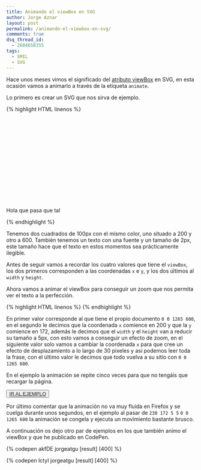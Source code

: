 ```yaml
---
title: Animando el viewBox en SVG
author: Jorge Aznar
layout: post
permalink: /animando-el-viewbox-en-svg/
comments: true
dsq_thread_id:
  - 2684658355
tags:
  - SMIL
  - SVG
---
```

Hace unos meses vimos el significado del <a href="http://jorgeatgu.com/blog/atributos-viewbox-y-preserveaspectratio-en-svg/" target="_blank">atributo viewBox</a> en SVG, en esta ocasión vamos a animarlo a través de la etiqueta `animate`.

<!--more-->

Lo primero es crear un SVG que nos sirva de ejemplo.

{% highlight HTML linenos %}
<svg width="1266" height="600" viewBox="0 0 1266 600">

  <rect x="200" y="125" width="100" height="100" fill="crimson"/>

  <rect x="600" y="125" width="100" height="100" fill="crimson"/>

  <text font-size="2px" font-family="Arial" x="200" y="175">Hola que pasa que tal</text>

</svg>
{% endhighlight %}

Tenemos dos cuadrados de 100px con el mismo color, uno situado a 200 y otro a 600. También tenemos un texto con una fuente y un tamaño de 2px, este tamaño hace que el texto en estos momentos sea prácticamente ilegible.

Antes de seguir vamos a recordar los cuatro valores que tiene el `viewBox`, los dos primeros corresponden a las coordenadas `x` e `y`, y los dos últimos al `width` y `height`.

Ahora vamos a animar el viewBox para conseguir un zoom que nos permita ver el texto a la perfección.

{% highlight HTML linenos %}
<animate  attributeName="viewBox"
            begin="0s"
            dur="5s"
            values="0 0 1265 600;
            200 172 5 5;
            230 172 5 5;
            0 0 1265 600"
            fill="freeze"/>
{% endhighlight %}

En primer valor corresponde al que tiene el propio documento `0 0 1265 600`, en el segundo le decimos que la coordenada `x` comience en 200 y que la `y` comience en 172, además le decimos que el `width` y el `height` van a reducir su tamaño a 5px, con esto vamos a conseguir un efecto de zoom, en el siguiente valor solo vamos a cambiar la coordenada `x` para que cree un efecto de desplazamiento a lo largo de 30 pixeles y así podemos leer toda la frase, con el último valor le decimos que todo vuelva a su sitio con `0 0 1265 600`.

En el ejemplo la animación se repite cinco veces para que no tengáis que recargar la página.

<button class="boton-centrar">
  <a target="" class="btn" href="http://jorgeatgu.com/ejemplos/animateviewBox/viewbox.html">IR AL EJEMPLO</a>
</button>

Por último comentar que la animación no va muy fluida en Firefox y se cuelga durante unos segundos, en el ejemplo al pasar de `230 172 5 5` `0 0 1265 600` la animación se congela y ejecuta un movimiento bastante brusco.

A continuación os dejo otro par de ejemplos en los que también animo el viewBox y que he publicado en CodePen.


{% codepen akfDE jorgeatgu [result] [400] %}

{% codepen lctyI jorgeatgu [result] [400] %}